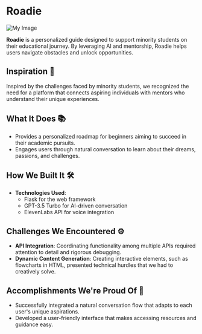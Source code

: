 # Roadie
![My Image]("C:\Users\Nick\Downloads\roadie_logo_1.jpg")


**Roadie** is a personalized guide designed to support minority students on their educational journey. By leveraging AI and mentorship, Roadie helps users navigate obstacles and unlock opportunities.

## Inspiration 🌟
Inspired by the challenges faced by minority students, we recognized the need for a platform that connects aspiring individuals with mentors who understand their unique experiences.

## What It Does 📚
- Provides a personalized roadmap for beginners aiming to succeed in their academic pursuits.
- Engages users through natural conversation to learn about their dreams, passions, and challenges.

## How We Built It 🛠️
- **Technologies Used**:
  - Flask for the web framework
  - GPT-3.5 Turbo for AI-driven conversation
  - ElevenLabs API for voice integration

## Challenges We Encountered ⚙️
- **API Integration**: Coordinating functionality among multiple APIs required attention to detail and rigorous debugging.
- **Dynamic Content Generation**: Creating interactive elements, such as flowcharts in HTML, presented technical hurdles that we had to creatively solve.

## Accomplishments We're Proud Of 🎉
- Successfully integrated a natural conversation flow that adapts to each user's unique aspirations.
- Developed a user-friendly interface that makes accessing resources and guidance easy.
